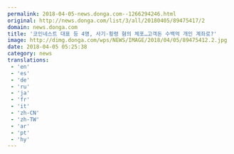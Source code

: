 ```yaml
---
permalink: 2018-04-05-news.donga.com--1266294246.html
original: http://news.donga.com/list/3/all/20180405/89475417/2
domain: news.donga.com
title: '코인네스트 대표 등 4명, 사기·횡령 혐의 체포…고객돈 수백억 개인 계좌로?'
image: http://dimg.donga.com/wps/NEWS/IMAGE/2018/04/05/89475412.2.jpg
date: 2018-04-05 05:25:38
category: news
translations: 
 - 'en'
 - 'es'
 - 'de'
 - 'ru'
 - 'ja'
 - 'fr'
 - 'it'
 - 'zh-CN'
 - 'zh-TW'
 - 'ar'
 - 'pt'
 - 'hy'
---
```


